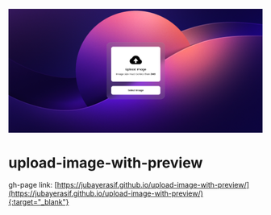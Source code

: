 [![Project Output Screenshot](https://github.com/jubayerasif/upload-image-with-preview/raw/main/assets/images/project-output-ss.png)](https://example.com/your-link-here)

# upload-image-with-preview

gh-page link: [https://jubayerasif.github.io/upload-image-with-preview/](https://jubayerasif.github.io/upload-image-with-preview/){:target="_blank"}
